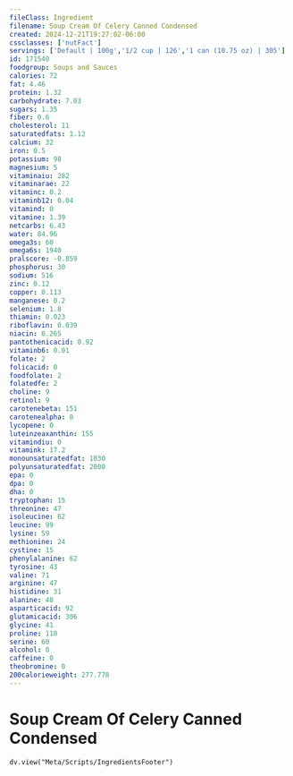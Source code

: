 ```yaml
---
fileClass: Ingredient
filename: Soup Cream Of Celery Canned Condensed
created: 2024-12-21T19:27:02-06:00
cssclasses: ['nutFact']
servings: ['Default | 100g','1/2 cup | 126','1 can (10.75 oz) | 305']
id: 171540
foodgroup: Soups and Sauces
calories: 72
fat: 4.46
protein: 1.32
carbohydrate: 7.03
sugars: 1.35
fiber: 0.6
cholesterol: 11
saturatedfats: 1.12
calcium: 32
iron: 0.5
potassium: 98
magnesium: 5
vitaminaiu: 282
vitaminarae: 22
vitaminc: 0.2
vitaminb12: 0.04
vitamind: 0
vitamine: 1.39
netcarbs: 6.43
water: 84.96
omega3s: 60
omega6s: 1940
pralscore: -0.859
phosphorus: 30
sodium: 516
zinc: 0.12
copper: 0.113
manganese: 0.2
selenium: 1.8
thiamin: 0.023
riboflavin: 0.039
niacin: 0.265
pantothenicacid: 0.92
vitaminb6: 0.01
folate: 2
folicacid: 0
foodfolate: 2
folatedfe: 2
choline: 9
retinol: 9
carotenebeta: 151
carotenealpha: 0
lycopene: 0
luteinzeaxanthin: 155
vitamindiu: 0
vitamink: 17.2
monounsaturatedfat: 1030
polyunsaturatedfat: 2000
epa: 0
dpa: 0
dha: 0
tryptophan: 15
threonine: 47
isoleucine: 62
leucine: 99
lysine: 59
methionine: 24
cystine: 15
phenylalanine: 62
tyrosine: 43
valine: 71
arginine: 47
histidine: 31
alanine: 48
asparticacid: 92
glutamicacid: 306
glycine: 41
proline: 110
serine: 60
alcohol: 0
caffeine: 0
theobromine: 0
200calorieweight: 277.778
---
```


# Soup Cream Of Celery Canned Condensed

```dataviewjs
dv.view("Meta/Scripts/IngredientsFooter")
```